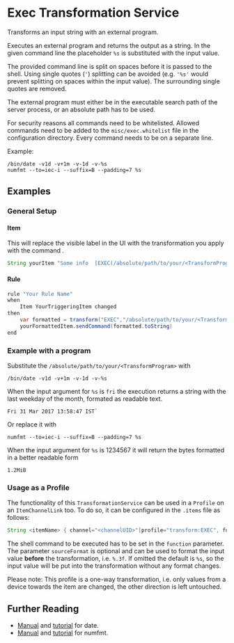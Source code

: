 # Exec Transformation Service

Transforms an input string with an external program.

Executes an external program and returns the output as a string.
In the given command line the placeholder `%s` is substituted with the input value.

The provided command line is split on spaces before it is passed to the shell.
Using single quotes (`'`) splitting can be avoided (e.g. `'%s'` would prevent splitting on spaces within the input value).
The surrounding single quotes are removed.

The external program must either be in the executable search path of the server process, or an absolute path has to be used.

For security reasons all commands need to be whitelisted.
Allowed commands need to be added to the `misc/exec.whitelist` file in the configuration directory.
Every command needs to be on a separate line.

Example:

```shell
/bin/date -v1d -v+1m -v-1d -v-%s
numfmt --to=iec-i --suffix=B --padding=7 %s

```

## Examples

### General Setup

#### Item

This will replace the visible label in the UI with the transformation you apply with the command <TransformProgram>.
  
```java
String yourItem "Some info  [EXEC(/absolute/path/to/your/<TransformProgram> %s):%s]"
```

#### Rule

```java
rule "Your Rule Name"
when
    Item YourTriggeringItem changed
then
    var formatted = transform("EXEC","/absolute/path/to/your/<TransformProgram>", YourTriggeringItem.state.toString)
    yourFormattedItem.sendCommand(formatted.toString) 
end
```

### Example with a program

Substitute the `/absolute/path/to/your/<TransformProgram>` with

```shell
/bin/date -v1d -v+1m -v-1d -v-%s
```

When the input argument for `%s` is `fri` the execution returns a string with the last weekday of the month, formated as readable text.

```shell
Fri 31 Mar 2017 13:58:47 IST`
```

Or replace it with

```shell
numfmt --to=iec-i --suffix=B --padding=7 %s
```

When the input argument for `%s` is 1234567 it will return the bytes formatted in a better readable form

```shell
1.2MiB
```

### Usage as a Profile

The functionality of this `TransformationService` can be used in a `Profile` on an `ItemChannelLink` too.
To do so, it can be configured in the `.items` file as follows:

```java
String <itemName> { channel="<channelUID>"[profile="transform:EXEC", function="<shellcommand>", sourceFormat="<valueFormat>"]}
```

The shell command to be executed has to be set in the `function` parameter.
The parameter `sourceFormat` is optional and can be used to format the input value **before** the transformation, i.e. `%.3f`.
If omitted the default is `%s`, so the input value will be put into the transformation without any format changes.

Please note: This profile is a one-way transformation, i.e. only values from a device towards the item are changed, the other direction is left untouched.

## Further Reading

* [Manual](http://man7.org/linux/man-pages/man1/date.1.html) and [tutorial](https://linode.com/docs/tools-reference/tools/use-the-date-command-in-linux/) for date.
* [Manual](http://man7.org/linux/man-pages/man1/numfmt.1.html) and [tutorial](https://www.pixelbeat.org/docs/numfmt.html) for numfmt.
